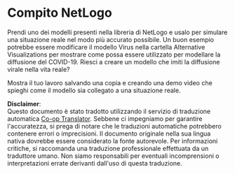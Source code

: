 <!--
CO_OP_TRANSLATOR_METADATA:
{
  "original_hash": "cf654ca60c7f86c8dad28596fb42994b",
  "translation_date": "2025-08-26T07:06:41+00:00",
  "source_file": "lessons/6-Other/23-MultiagentSystems/assignment.md",
  "language_code": "it"
}
-->
# Compito NetLogo

Prendi uno dei modelli presenti nella libreria di NetLogo e usalo per simulare una situazione reale nel modo più accurato possibile. Un buon esempio potrebbe essere modificare il modello Virus nella cartella Alternative Visualizations per mostrare come possa essere utilizzato per modellare la diffusione del COVID-19. Riesci a creare un modello che imiti la diffusione virale nella vita reale?

Mostra il tuo lavoro salvando una copia e creando una demo video che spieghi come il modello sia collegato a una situazione reale.

**Disclaimer**:  
Questo documento è stato tradotto utilizzando il servizio di traduzione automatica [Co-op Translator](https://github.com/Azure/co-op-translator). Sebbene ci impegniamo per garantire l'accuratezza, si prega di notare che le traduzioni automatiche potrebbero contenere errori o imprecisioni. Il documento originale nella sua lingua nativa dovrebbe essere considerato la fonte autorevole. Per informazioni critiche, si raccomanda una traduzione professionale effettuata da un traduttore umano. Non siamo responsabili per eventuali incomprensioni o interpretazioni errate derivanti dall'uso di questa traduzione.
